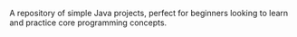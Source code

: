 A repository of simple Java projects, perfect for beginners looking to learn and practice core programming concepts.

